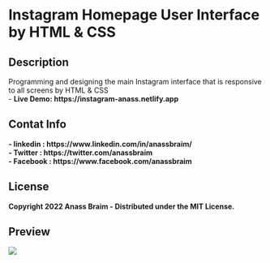 # Instagram Homepage User Interface by HTML & CSS
<h2> Description </h2>
Programming and designing the main Instagram interface that is responsive to all screens by HTML & CSS<br>
- <b> Live Demo:<b> https://instagram-anass.netlify.app

<h2> Contat Info </h2>
- linkedin : https://www.linkedin.com/in/anassbraim/ <br>
- Twitter : https://twitter.com/anassbraim <br>
- Facebook : https://www.facebook.com/anassbraim <br>

<h2> License </h2>
<p>Copyright 2022 Anass Braim - Distributed under the MIT License.
<br>
 <h2> Preview</h2>
<img src="https://pbs.twimg.com/media/FiG6wvUWYAA5KWT?format=jpg&name=large"/>
